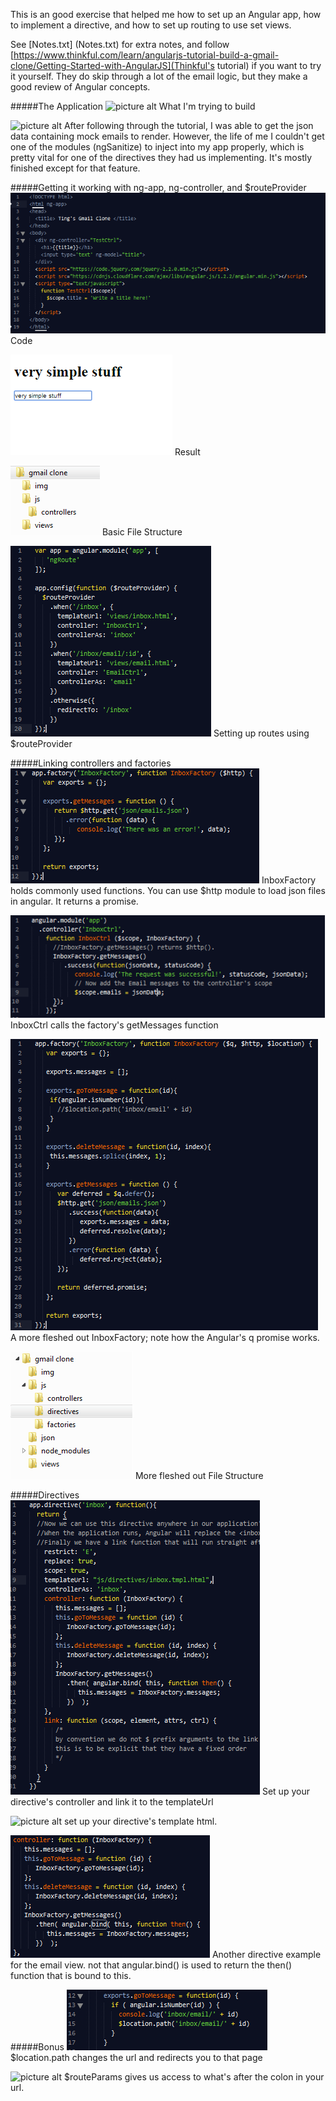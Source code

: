 This is an good exercise that helped me how to set up an Angular app, how to implement a directive, and how to set up routing to use set views. 

See [Notes.txt] (Notes.txt) for extra notes, and follow [https://www.thinkful.com/learn/angularjs-tutorial-build-a-gmail-clone/Getting-Started-with-AngularJS](Thinkful's tutorial) if you want to try it yourself. They do skip through a lot of the email logic, but they make a good review of Angular concepts. 

#####The Application
![picture alt](/img/15EmailApp.png)
What I'm trying to build

![picture alt](/img/16myEmailApp.png)
After following through the tutorial, I was able to get the json data containing mock emails to render. However, the life of me I couldn't get one of the modules (ngSanitize) to inject into my app properly, which is pretty vital for one of the directives they had us implementing. It's mostly finished except for that feature.

#####Getting it working with ng-app,  ng-controller, and $routeProvider
![picture alt](/img/1simpleScopeCode.png)
Code

![picture alt](/img/2simpleScopeScreen.png)
Result

![picture alt](/img/3basicFileStructure.png)
Basic File Structure

![picture alt](/img/4settingUpConfig.png)
Setting up routes using $routeProvider

#####Linking controllers and factories
![picture alt](/img/7linkingFactoryAndController.png)
InboxFactory holds commonly used functions. You can use $http module to load json files in angular. It returns a promise. 

![picture alt](/img/8linkingFactoryAndController.png)
InboxCtrl calls the factory's getMessages function

![picture alt](/img/9revampingOurFactoryAndUsingPromises.png)
A more fleshed out InboxFactory; note how the Angular's q promise works. 

![picture alt](/img/10howThingsAreLookingNow.png)
More fleshed out File Structure 

#####Directives
![picture alt](/img/11SettingUpDirectives.png)
Set up your directive's controller and link it to the templateUrl

![picture alt](/img/12SettingUpDirectivesTemplateHtml.png)
set up your directive's template html.

![picture alt](/img/13EmailDirectivesControllerCallsGetMessages.png)
Another directive example for the email view. not that angular.bind() is used to return the then() function that is bound to this. 

#####Bonus
![picture alt](/img/14locationPathChangesTheUrl.png)
$location.path changes the url and redirects you to that page

![picture alt](/img/15RouteParamsGivesAcessToUrlParams.png)
$routeParams gives us access to what's after the colon in your url.